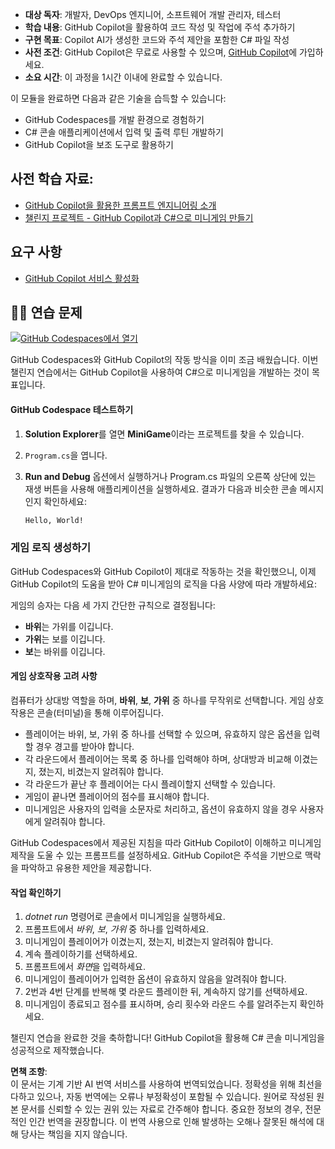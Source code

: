 - **대상 독자**: 개발자, DevOps 엔지니어, 소프트웨어 개발 관리자, 테스터
- **학습 내용**: GitHub Copilot을 활용하여 코드 작성 및 작업에 주석 추가하기
- **구현 목표**: Copilot AI가 생성한 코드와 주석 제안을 포함한 C# 파일 작성
- **사전 조건**: GitHub Copilot은 무료로 사용할 수 있으며, [GitHub Copilot](https://gh.io/copilot)에 가입하세요.
- **소요 시간**: 이 과정을 1시간 이내에 완료할 수 있습니다.

이 모듈을 완료하면 다음과 같은 기술을 습득할 수 있습니다:

- GitHub Codespaces를 개발 환경으로 경험하기
- C# 콘솔 애플리케이션에서 입력 및 출력 루틴 개발하기
- GitHub Copilot을 보조 도구로 활용하기

## 사전 학습 자료:
- [GitHub Copilot을 활용한 프롬프트 엔지니어링 소개](https://learn.microsoft.com/training/modules/introduction-prompt-engineering-with-github-copilot/)
- [챌린지 프로젝트 - GitHub Copilot과 C#으로 미니게임 만들기](https://learn.microsoft.com/training/modules/challenge-project-create-mini-game-with-copilot-dotnet/)

## 요구 사항

- [GitHub Copilot 서비스 활성화](https://github.com/github-copilot/signup)

## 💪🏽 연습 문제

[![GitHub Codespaces에서 열기](https://github.com/codespaces/badge.svg)](https://codespaces.new/microsoft/mastering-github-copilot-for-dotnet-csharp-developers?devcontainer_path=.devcontainer%2Fmini-game%2Fdevcontainer.json)

GitHub Codespaces와 GitHub Copilot의 작동 방식을 이미 조금 배웠습니다. 이번 챌린지 연습에서는 GitHub Copilot을 사용하여 C#으로 미니게임을 개발하는 것이 목표입니다.

#### GitHub Codespace 테스트하기

1. **Solution Explorer**를 열면 **MiniGame**이라는 프로젝트를 찾을 수 있습니다.
1. `Program.cs`을 엽니다.

1. **Run and Debug** 옵션에서 실행하거나 Program.cs 파일의 오른쪽 상단에 있는 재생 버튼을 사용해 애플리케이션을 실행하세요. 결과가 다음과 비슷한 콘솔 메시지인지 확인하세요:

   ```bash
   Hello, World!
   ```
   
### 게임 로직 생성하기

GitHub Codespaces와 GitHub Copilot이 제대로 작동하는 것을 확인했으니, 이제 GitHub Copilot의 도움을 받아 C# 미니게임의 로직을 다음 사양에 따라 개발하세요:

게임의 승자는 다음 세 가지 간단한 규칙으로 결정됩니다:

- **바위**는 가위를 이깁니다.
- **가위**는 보를 이깁니다.
- **보**는 바위를 이깁니다.

#### 게임 상호작용 고려 사항

컴퓨터가 상대방 역할을 하며, **바위**, **보**, **가위** 중 하나를 무작위로 선택합니다. 게임 상호작용은 콘솔(터미널)을 통해 이루어집니다.

- 플레이어는 바위, 보, 가위 중 하나를 선택할 수 있으며, 유효하지 않은 옵션을 입력할 경우 경고를 받아야 합니다.
- 각 라운드에서 플레이어는 목록 중 하나를 입력해야 하며, 상대방과 비교해 이겼는지, 졌는지, 비겼는지 알려줘야 합니다.
- 각 라운드가 끝난 후 플레이어는 다시 플레이할지 선택할 수 있습니다.
- 게임이 끝나면 플레이어의 점수를 표시해야 합니다.
- 미니게임은 사용자의 입력을 소문자로 처리하고, 옵션이 유효하지 않을 경우 사용자에게 알려줘야 합니다.

GitHub Codespaces에서 제공된 지침을 따라 GitHub Copilot이 이해하고 미니게임 제작을 도울 수 있는 프롬프트를 설정하세요. GitHub Copilot은 주석을 기반으로 맥락을 파악하고 유용한 제안을 제공합니다.

#### 작업 확인하기

1. *dotnet run* 명령어로 콘솔에서 미니게임을 실행하세요.
2. 프롬프트에서 *바위*, *보*, *가위* 중 하나를 입력하세요.
3. 미니게임이 플레이어가 이겼는지, 졌는지, 비겼는지 알려줘야 합니다.
4. 계속 플레이하기를 선택하세요.
5. 프롬프트에서 *화면*을 입력하세요.
6. 미니게임이 플레이어가 입력한 옵션이 유효하지 않음을 알려줘야 합니다.
7. 2번과 4번 단계를 반복해 몇 라운드 플레이한 뒤, 계속하지 않기를 선택하세요.
8. 미니게임이 종료되고 점수를 표시하며, 승리 횟수와 라운드 수를 알려주는지 확인하세요.

챌린지 연습을 완료한 것을 축하합니다! GitHub Copilot을 활용해 C# 콘솔 미니게임을 성공적으로 제작했습니다.

**면책 조항**:  
이 문서는 기계 기반 AI 번역 서비스를 사용하여 번역되었습니다. 정확성을 위해 최선을 다하고 있으나, 자동 번역에는 오류나 부정확성이 포함될 수 있습니다. 원어로 작성된 원본 문서를 신뢰할 수 있는 권위 있는 자료로 간주해야 합니다. 중요한 정보의 경우, 전문적인 인간 번역을 권장합니다. 이 번역 사용으로 인해 발생하는 오해나 잘못된 해석에 대해 당사는 책임을 지지 않습니다.